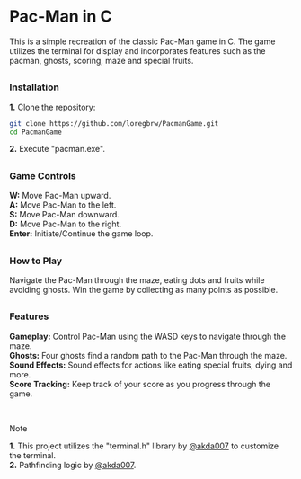 # Pac-Man in C

This is a simple recreation of the classic Pac-Man game in C. The game utilizes the terminal for display and incorporates features such as the pacman, ghosts, scoring, maze and special fruits.

##

### Installation 
**1.**  Clone the repository:
```bash
git clone https://github.com/loregbrw/PacmanGame.git
cd PacmanGame
```
**2.** Execute "pacman.exe".

##

### Game Controls
**W:** Move Pac-Man upward.\
**A:** Move Pac-Man to the left.\
**S:** Move Pac-Man downward.\
**D:** Move Pac-Man to the right.\
**Enter:** Initiate/Continue the game loop.

##

### How to Play
Navigate the Pac-Man through the maze, eating dots and fruits while avoiding ghosts. Win the game by collecting as many points as possible.

##

### Features
**Gameplay:** Control Pac-Man using the WASD keys to navigate through the maze.\
**Ghosts:** Four ghosts find a random path to the Pac-Man through the maze.\
**Sound Effects:** Sound effects for actions like eating special fruits, dying and more.\
**Score Tracking:** Keep track of your score as you progress through the game.

<br>

> [!NOTE]
> **1.** This project utilizes the "terminal.h" library by [@akda007](https://github.com/akda007) to customize the terminal.\
> **2.** Pathfinding logic by [@akda007](https://github.com/akda007).
